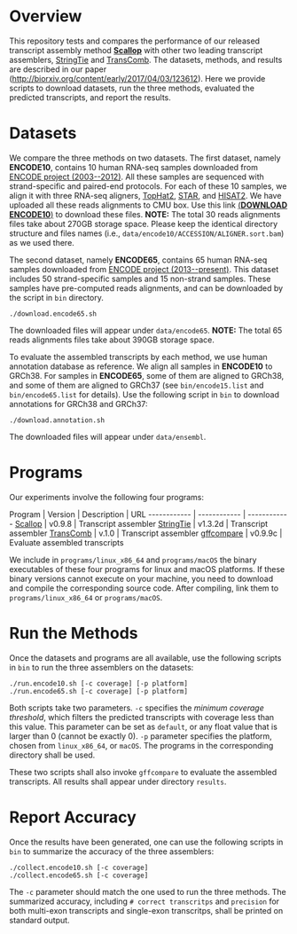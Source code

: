 # Overview

This repository tests and compares the performance of our released transcript assembly method
[**Scallop**](https://github.com/Kingsford-Group/scallop) with other two leading transcript assemblers,
[StringTie](https://ccb.jhu.edu/software/stringtie/) and
[TransComb](https://sourceforge.net/projects/transcriptomeassembly/files/).
The datasets, methods, and results are described in our paper
(http://biorxiv.org/content/early/2017/04/03/123612).
Here we provide scripts to download datasets, run the three methods, evaluated the
predicted transcripts, and report the results.

# Datasets
We compare the three methods on two datasets. The first dataset, namely **ENCODE10**,
contains 10 human RNA-seq samples downloaded from [ENCODE project (2003--2012)](https://genome.ucsc.edu/ENCODE/).
All these samples are sequenced with strand-specific and paired-end protocols.
For each of these 10 samples, we align it with three RNA-seq aligners,
[TopHat2](https://ccb.jhu.edu/software/tophat/index.shtml),
[STAR](https://github.com/alexdobin/STAR), and
[HISAT2](https://ccb.jhu.edu/software/hisat2/index.shtml).
We have uploaded all these reads alignments to CMU box.
Use this link [(**DOWNLOAD ENCODE10**)](https://cmu.box.com/s/1h6z11ee7ks2ij5xvnc8n9z9gdjeet52) to download these files.
**NOTE:** The total 30 reads alignments files take about 270GB storage space.
Please keep the identical directory structure and files names
(i.e., `data/encode10/ACCESSION/ALIGNER.sort.bam`) as we used there.

The second dataset, namely **ENCODE65**,
contains 65 human RNA-seq samples downloaded from [ENCODE project (2013--present)](https://www.encodeproject.org/).
This dataset includes 50 strand-specific samples and 15 non-strand samples.
These samples have pre-computed reads alignments, and can be downloaded by the script in `bin` directory.
```
./download.encode65.sh
```
The downloaded files will appear under `data/encode65`.
**NOTE:** The total 65 reads alignments files take about 390GB storage space.


To evaluate the assembled transcripts by each method, we use human annotation database as reference. 
We align all samples in **ENCODE10** to GRCh38. For samples in **ENCODE65**, some of
them are aligned to GRCh38, and some of them are aligned to GRCh37
(see `bin/encode15.list` and `bin/encode65.list` for details).
Use the following script in `bin` to download annotations for GRCh38 and GRCh37:
```
./download.annotation.sh
```
The downloaded files will appear under `data/ensembl`.


# Programs

Our experiments involve the following four programs:

Program | Version | Description | URL
------------ | ------------ | ------------ 
[Scallop](https://github.com/Kingsford-Group/scallop) | v0.9.8 | Transcript assembler
[StringTie](https://ccb.jhu.edu/software/stringtie/) | v1.3.2d | Transcript assembler
[TransComb](https://sourceforge.net/projects/transcriptomeassembly/files/) | v.1.0 | Transcript assembler
[gffcompare](http://ccb.jhu.edu/software/stringtie/gff.shtml) | v0.9.9c | Evaluate assembled transcripts

We include in `programs/linux_x86_64` and `programs/macOS` the binary executables of these four programs for linux and macOS platforms.
If these binary versions cannot execute on your machine, you need to download and compile the corresponding source code.
After compiling, link them to `programs/linux_x86_64` or `programs/macOS`.

# Run the Methods

Once the datasets and programs are all available, use the following scripts in `bin`
to run the three assemblers on the datasets:
```
./run.encode10.sh [-c coverage] [-p platform]
./run.encode65.sh [-c coverage] [-p platform]
```
Both scripts take two parameters. `-c` specifies the *minimum coverage threshold*,
which filters the predicted transcripts with coverage less than this value. 
This parameter can be set as `default`, or any float value that is larger than 0 (cannot be exactly 0).
`-p` parameter specifies the platform, chosen from `linux_x86_64`, or `macOS`.
The programs in the corresponding directory shall be used.

These two scripts shall also invoke `gffcompare` to evaluate the assembled transcripts. 
All results shall appear under directory `results`.

# Report Accuracy

Once the results have been generated, one can use the following scripts in `bin` to summarize the accuracy of the three assemblers:
```
./collect.encode10.sh [-c coverage]
./collect.encode65.sh [-c coverage]
```
The `-c` parameter should match the one used to run the three methods. 
The summarized accuracy, including `# correct transcritps` and `precision` for both multi-exon transcripts
and single-exon transcritps, shall be printed on standard output.
